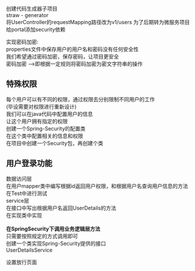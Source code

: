 创建代码生成器子项目  
    straw - generator
<br>
将UserController的requestMapping路径改为v1/users 为了后期转为微服务项目
<br>
给portal添加security依赖
<p>
    实现密码加密:
    <br>
    properties文件中保存用户的用户名和密码没有任何安全性<br>
    我们希望通过密码加密，保存密码，让项目更安全 <br>
    密码加密 ——>即根据一定规则将密码加密为密文字符串的操作
</p>
<h2>特殊权限</h2>
<p>
    每个用户可以有不同的权限，通过权限去分别限制不同用户的工作 <br>
    (毕设需要对权限进行重新设计) <br>
    我们可以在java代码中配置用户的信息<br>
    让这个用户拥有指定的权限 <br>
    <h/>
    创建一个Spring-Security的配置类 <br>
    在这个类中配置相关的信息和权限 <br>
    在项目中创建一个Security包，再创建个类
</p>
<h2> 用户登录功能</h2>
<p>
    数据访问层<br>
    在用户mapper类中编写根据id返回用户权限，和根据用户名查询用户信息的方法<br>
    在Test中进行测试<br>
    service层<br>
    在接口中写出根据用户名返回UserDetails的方法<br>
    在实现类中实现<br><br>
    <b>在SpringSecurity下调用业务逻辑层方法</b> <br>
    只需要按照规定的方式调用即可<br>
    创建一个类实现Spring-Security提供的接口<br>
    UserDetailsService
</p>
<p>
    设置放行页面
</p>
